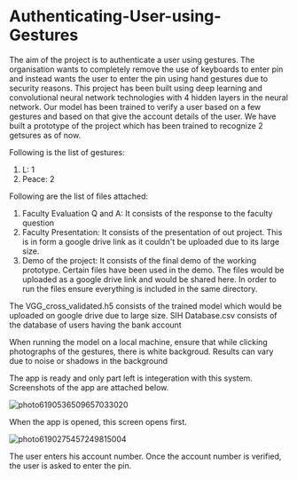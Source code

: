 # Authenticating-User-using-Gestures

The aim of the project is to authenticate a user using gestures. The organisation wants to completely remove the use of keyboards to enter pin and instead wants the user to enter the pin using hand gestures due to security reasons. This project has been built using deep learning and convolutional neural network technologies with 4 hidden layers in the neural network. Our model has been trained to verify a user based on a few gestures and based on that give the account details of the user. We have built a prototype of the project which has been trained to recognize 2 getsures as of now.

Following is the list of gestures:
1) L: 1
2) Peace: 2

Following are the list of files attached:
1) Faculty Evaluation Q and A: It consists of the response to the faculty question
2) Faculty Presentation: It consists of the presentation of out project. This is in form a google drive link as it couldn't be              uploaded due to its large size. 
3) Demo of the project: It consists of the final demo of the working prototype. Certain files have been used in the demo. The files would be uploaded as a google drive link and would be shared here. In order to run the files ensure everything is included in the same directory.


The VGG_cross_validated.h5 consists of the trained model which would be uploaded on google drive due to large size.
SIH Database.csv consists of the database of users having the bank account


When running the model on a local machine, ensure that while clicking photographs of the gestures, there is white backgroud. Results can vary due to noise or shadows in the background

The app is ready and only part left is integeration with this system. Screenshots of the app are attached below.

![photo6190536509657033020](https://user-images.githubusercontent.com/57843558/74012883-455d4180-49b1-11ea-95f3-1a5db13f8966.jpg)

When the app is opened, this screen opens first.

![photo6190275457249815004](https://user-images.githubusercontent.com/57843558/74013181-e1874880-49b1-11ea-9e35-430bfb075901.jpg)

The user enters his account number. Once the account number is verified, the user is asked to enter the pin.






